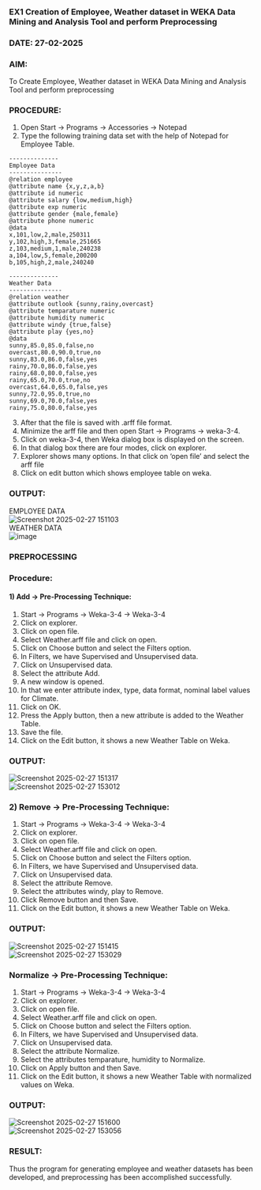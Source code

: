 ### EX1 Creation of Employee, Weather dataset in WEKA Data Mining and Analysis Tool and perform Preprocessing
### DATE: 27-02-2025
### AIM: 
  To Create Employee, Weather dataset in WEKA Data Mining and Analysis Tool and perform preprocessing
### PROCEDURE: 
1) Open Start -> Programs -> Accessories -> Notepad
2) Type the following training data set with the help of Notepad for Employee Table.

```
--------------
Employee Data
---------------
@relation employee
@attribute name {x,y,z,a,b}
@attribute id numeric
@attribute salary {low,medium,high}
@attribute exp numeric
@attribute gender {male,female}
@attribute phone numeric
@data
x,101,low,2,male,250311
y,102,high,3,female,251665
z,103,medium,1,male,240238
a,104,low,5,female,200200
b,105,high,2,male,240240

--------------
Weather Data
---------------
@relation weather
@attribute outlook {sunny,rainy,overcast}
@attribute temparature numeric
@attribute humidity numeric
@attribute windy {true,false}
@attribute play {yes,no}
@data
sunny,85.0,85.0,false,no
overcast,80.0,90.0,true,no
sunny,83.0,86.0,false,yes
rainy,70.0,86.0,false,yes
rainy,68.0,80.0,false,yes
rainy,65.0,70.0,true,no
overcast,64.0,65.0,false,yes
sunny,72.0,95.0,true,no
sunny,69.0,70.0,false,yes
rainy,75.0,80.0,false,yes
```
3) After that the file is saved with .arff file format.
4) Minimize the arff file and then open Start -> Programs -> weka-3-4.
5) Click on weka-3-4, then Weka dialog box is displayed on the screen.
6) In that dialog box there are four modes, click on explorer.
7) Explorer shows many options. In that click on ‘open file’ and select the arff file
8) Click on edit button which shows employee table on weka.

### OUTPUT:

EMPLOYEE DATA
<br>
![Screenshot 2025-02-27 151103](https://github.com/user-attachments/assets/1581752b-71a1-46bf-9c3d-6cd90b35ff0b)
<br>
WEATHER DATA
<br>
![image](https://github.com/user-attachments/assets/f162cd43-e93c-4d80-90fe-f2c5d87fc1b7)


### PREPROCESSING
### Procedure:
#### 1) Add -> Pre-Processing Technique:
1) Start -> Programs -> Weka-3-4 -> Weka-3-4
2) Click on explorer.
3) Click on open file.
4) Select Weather.arff file and click on open.
5) Click on Choose button and select the Filters option.
6) In Filters, we have Supervised and Unsupervised data.
7) Click on Unsupervised data.
8) Select the attribute Add.
9) A new window is opened.
10) In that we enter attribute index, type, data format, nominal label values for Climate.
11) Click on OK.
12) Press the Apply button, then a new attribute is added to the Weather Table.
13) Save the file.
14) Click on the Edit button, it shows a new Weather Table on Weka.

### OUTPUT:
![Screenshot 2025-02-27 151317](https://github.com/user-attachments/assets/716f2f4e-06df-42cb-9b40-22600921062f)
<br>
![Screenshot 2025-02-27 153012](https://github.com/user-attachments/assets/462fcd3c-b4ce-48d6-a98e-9e83dac764e8)


### 2) Remove -> Pre-Processing Technique:

1) Start -> Programs -> Weka-3-4 -> Weka-3-4
2) Click on explorer.
3) Click on open file.
4) Select Weather.arff file and click on open.
5) Click on Choose button and select the Filters option.
6) In Filters, we have Supervised and Unsupervised data.
7) Click on Unsupervised data.
8) Select the attribute Remove.
9) Select the attributes windy, play to Remove.
10) Click Remove button and then Save.
11) Click on the Edit button, it shows a new Weather Table on Weka.

### OUTPUT:
![Screenshot 2025-02-27 151415](https://github.com/user-attachments/assets/f8e26909-0572-447d-8fdd-f4c4043ecc4a)
<br>
![Screenshot 2025-02-27 153029](https://github.com/user-attachments/assets/a20d1166-f39b-4431-9316-92c237385f24)

### Normalize -> Pre-Processing Technique:

1) Start -> Programs -> Weka-3-4 -> Weka-3-4
2) Click on explorer.
3) Click on open file.
4) Select Weather.arff file and click on open.
5) Click on Choose button and select the Filters option.
6) In Filters, we have Supervised and Unsupervised data.
7) Click on Unsupervised data.
8) Select the attribute Normalize.
9) Select the attributes temparature, humidity to Normalize.
10) Click on Apply button and then Save.
11) Click on the Edit button, it shows a new Weather Table with normalized values on Weka.

### OUTPUT:
![Screenshot 2025-02-27 151600](https://github.com/user-attachments/assets/75b2a413-25f1-4698-9020-d36b44df5b13)
<br>
![Screenshot 2025-02-27 153056](https://github.com/user-attachments/assets/0d4b69bb-058e-4939-938c-468baa75b03b)

### RESULT: 
  Thus the program for generating employee and weather datasets has been developed, and preprocessing has been accomplished successfully.
